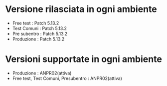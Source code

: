 # Versione rilasciata in ogni ambiente

- Free test : Patch 5.13.2
- Test Comuni : Patch 5.13.2
- Pre subentro : Patch 5.13.2
- Produzione : Patch 5.13.2


# Versioni supportate in ogni ambiente

- Produzione : ANPR02(attiva)
- Free test, Test Comuni, Presubentro : ANPR02(attiva)
